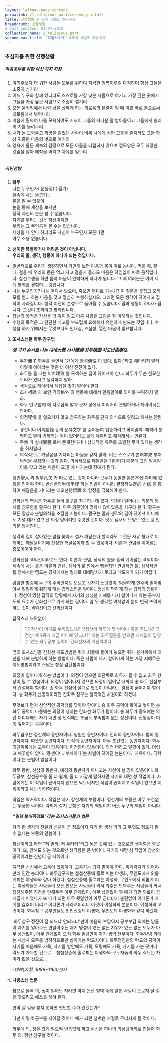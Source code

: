 ```yaml
---
layout: leftnav-page-content
permalink: /1_religious_part/ceremony_info1/
title: 신행생활 # 좌측 레벨2 메뉴제목
breadcrumb: 신행생활 
# last_updated: 01-04-2018 
collection_name: 1_religious_part
second_nav_title: "화암사소개" #좌측 레벨1 메뉴제목
---
```


### **초심자를 위한 신행생활**

##### **마음공부를 위한 여섯 가지 지침**
1. 여의주보다 더 귀한 사람들 모두를 위하여 지극한 행복이루길 다짐하며 항상 그들을 소중히 섬기리
2. 어느 누구와 함께 있더라도 스스로를 가장 낮은 사람으로 여기고 가장 깊은 곳에서 그들을 가장 높은 사람으로 소중히 섬기리
3. 모든 움직임에서 나와 남을 상하게 하는 괴로움의 물결이 일 때 이를 바로 봄으로써 괴로움에서 벗어나리
4. 미움에 휩싸여 나를 모욕하여도 기꺼이 그들의 사나운 말 받아들이고 그들에게 승리의 기쁨 돌려주리
5. 내가 늘 도와주고 희망을 걸었던 사람이 비록 나에게 심한 고통을 줄지라도 그들 항상 귀중한 마음의 벗으로 여기리
6. 영욕에 물든 세속의 감정으로 모든 이들을 더럽히지 않으며 겉모양은 모두 허망한 것임을 알아 애착을 버리고 자유를 얻으리

---
##### **시민선방**
1. **화두**
	<br> 나는 누구인가/ 문윤정(수필가)
	<br> 물속에 사는 물고기는 
	<br> 물을 알 수 없듯이
	<br> 눈을 통해 세상을 보지만
	<br> 정작 자신의 눈은 볼 수 없습니다.
	<br> 자기를 부리는 것은 자신이지만
	<br> 우리는 그 주인공을 볼 수는 없습니다.
	<br> 세상을 다 안다 하더라도 자신이 누구인지 모른다면
	<br> 아무 소용 없습니다.

2. **선이란 특별하거나 어려운 것이 아닙니다.<br> 우리의 말, 생각, 행동이 하나가 되는 것입니다.**	
- 일반적으로 우리가 생활하면서 가만히 보면 마음과 몸이 따로 놉니다. 먹을 때, 잘 때, 걸을 때 우리의 몸은 먹고 자고 걸을지 몰라도 마음은 끊임없이 따로 움직입니다. 참선수행을 하면 몸과 마음이 완벽하게 하나가 됩니다. 그 때 여러분은 이미 세계 평화를 경험하는 것입니다.  
- 나는 누구인가? 나는 어디서 났으며, 죽으면 어디로 가는가? 이 질문을 붙잡고 오직 모를 뿐... 하는 마음을 갖고 열심히 수행하십시오. 그러면 모든 생각이 끊어지고 집착이 사라집니다. 생각 이전의 본성으로 돌아올 수 있습니다. 말과 행동이 하나가 됩니다. 그것이 조화이고 평화입니다. 
- 참선의 목적은 자신을 더 깊이 알고 다른 사람을 그만큼 잘 이해하는 것입니다. 
- 수행의 목적은 그 단단한 석고를 부드럽게 요해해서 유연하게 만드는 것입니다. 수행을 하기 위해서는 무엇보다도 인내심, 조심성, 열린 마음이 필요합니다.<br>


3. **조사스님들 화두 참구법**

	***열 가지 순서로 나눈 대혜大慧 선사禪師 화두話頭 지도법指導法***
	- 무자無子 화두를 들면서 "개에게 불성佛性 이 있다, 없다."라고 헤아리지 말라. 이렇게 헤아리는 것은 더 이상 진전이 없다.
	- 화두를 들 때는 이치理致 를 모색하는 길이 끊어져야 한다. 화두가 무슨 현묘한 도리가 있다고 생각하지 말라.
	- 생각으로 헤아려서 해답을 찾지 말아야 한다.
	- 조사祖師 가 보인 격외格外 의 행동에 대해서 알음알이로 의미를 부여하지 말라.
	- 화두 언구言句 에 사로잡혀 말과 문자 상에서 이리저리 분별하거나 헤아려서는 안된다.
	- 의정疑情 을 일으키지 않고 참구하는 화두를 단지 의식으로 알려고 해서는 안된다.
	- 경전이나 어록語錄 등의 문자文字 를 끌어들여 입증하려고 하지말라. 해석이 분명하고 말이 귀착되는 점이 있더라도 넓게 헤아리고 해석해서는 안된다.
	- 무無 가 실체實體 로써 존재한다거나 상대적인 유무를 초월한 무가 있다는 생각을 하지말라.
	- 의식적으로 깨달음을 기다리는 마음을 갖지 말라. 이는 스스로가 본래本來 부처님임을 부정하는 것과 같다. 의식적으로 깨달음을 기다리기 때문에 그런 알음알이를 갖고 있는 마음이 도道 에 나가는데 장애가 된다.

	성인聖人 과 범부凡夫 가 따로 있는 것이 아니라
	모두가 동일한 본분本分 자리에 있음을 믿어야 한다.
	반신반의半信半疑 하는 믿음이 아니라 결정적決定的 신信 을 통하여 깨달음을 기다리는 대오선待悟禪 의 함정을 극복해야 한다. 

	간화선의 핵심은 화두를 들어 활구를 참구하는데 있다.
	의정이 일어나는 의문의 당처를 참구함을 활구라 한다.
	아무 의문없이 멍하니 앉아있음을 사구라 한다.
	활구는 모든 망상과 분별의식을 초월한 기능이다.
	활구는 말과 생각의 길이 끊어져 어디에도 기댈 데가 없고 단 의정 덩어리만 뚜렷한 것이다.
	맛도 냄새도 모양도 없는 텅 빈 의문 당처만이...

	생각의 길이 살아있는 말을 쫓아서 설사 깨닫는다 할지라도 그것은 사유 형태로 이해하는 깨달음이기에 진정한 깨달음이라 할 수 없음이다. 이론과 관념을 뛰어넘는 증오이어야 한다.

	간화선을 격외선이라고도 한다. 이론과 관념, 상식의 틀을 훌쩍 뛰어넘는 격외이다. 세속에 사는 룰은 이론과 관념, 상식의 룰 안에서 맴돌지만 관념적인 틀, 상식적인 틀 안에서만 맴도는 경지에서는 절대로 대해탈자가 못되고 낙도자가 되기 어렵다.

	캄캄한 밤중에 누구의 주먹인지도 모르고 갑자기 느닷없이, 억울하게 한주먹 얻어맞아서 얼얼하게 취하게 하는 갑작스러운 일이다. 정신이 멍하게 하는 갑작의 당황이다. 정신이 멍한 갑작의 당황에서 자기의 성성한 지혜를 다시 살아나게 하는 공부지도의 묘수가 간화선으로 가게 하는 길이다. 
	앞 뒤 생각할 여지없이 눈이 번쩍 뜨이게 하는 것이 격외선이고 간화선이다.

	갑작스레 느닷없이

	> "금정산이 어디로 누워있느냐? 금정산이 하루에 몇 번이나 춤을 추느냐? 금정산 까마귀가 지금 어디에 있느냐?"
	하는 화두질문을 받으면 지체없이 답할 수 있는 화두공부 실력이 간화선자의 위신력이다.

	앞의 조사스님들 간화선 지도방법은 쥐가 쇠뿔에 들어가 놓으면 쥐가 살기위해서 최선을 다해 분발하게 하는 방법이다. 죽은 사람이 다시 살아나게 하는 가장 지혜로운 지도방법이라고 소납은 항상 감탄함이다. 

	의정이 일어나게 하는 방법이다. 의정이 없으면 의단독로 화두가 될 수 없고 화두 향상이 될 수 없음이다. 의정이 일어나지 않으면 의정이 일어날 때까지 
	송 화두 신심부터 간절해야 함이다. 
	송 화두 신심이 절대로 헛것이 아니라는 결정이 굳어져야 함이다.
	송 화두가 신앙적이라면 간화두 참구는 철학적인 차원이라 하겠다.

	무엇보다 먼저 신앙적인 공덕터를 닦아야 함이다. 송 화두 공덕이 쌓이고 쌓이면 송 화두 공덕이 나중에는 의정이 생하는 간화선 화두가 됨이다. 송 화두가 증오에는 약간 더디다해도 자기 내면 성 안식에는 조금도 부족함이 없는 정진이다. 신앙심이 더욱 깊어지는 공부이다. 

	화두참구는 정신계의 동반자이다. 영원한 동반자이다. 진리의 동반자이다. 법의 동반자이다. 따뜻한 동반자이다. 안식의 동반자이다.
	아무 조건없는 동반자이다. 화두 의단독록에는 고독이 없음이다. 허전함이 없음이다. 의전 더하고 덜함이 없다. 더럽고 깨끗함이 없다. '중생이다. 부처이다'는 차별이 끊어진 본분이다. 
	'지옥이다. 극락이다'는 분별이 없음이다.

	화두 동반, 신심의 동반자, 예경의 동반자가 아니고는 자신이 설 땅이 없음이다. 화두공부, 참선공부를 좀 더 쉽게, 좀 더 가깝게 말하자면 자기의 내면 성 작업이다.
	사람에게는 이 작업이 끊어지지 않으면 낙도이지만 작업이 끊어지고 작업이 없으면 지옥이라고 나는 단언함이다.

	작업은 독거락이다. 작업은 자기 정신계의 부활이다. 
	정신계의 부활은 아무 조건없는 무궁한 락이다. 
	락되게 살지 못함은 자기의 책임이지 어느 누구의 책임이 아니다. 

	***"일념 불이즉정토"라는 조사스님들의 법문***

	자기 한 생각의 진실과 신념이 곧 정토이지 자기 한 생각 밖의 그 무엇도 정토가 될 수 없다는 부동의 말씀이다.

	참선이라고 하면 "저 멀리, 저 우러러"라고 높은 곳에 있는 것으로만 생각함은 잘못이다.
	또, 안해도 되는 것으로만 생각함은 큰 병이다. 자기의 내면 성 작업이 참선의 공덕이라는 신념이 곧 지혜이다.

	지극한 신심에서 고독이 없음이다. 고독자는 되지 말아야 한다.
	독거락자가 되어야 만리 인간 승리이다.
	화두참구자는 첩첩산중에 홀로 피는 야생화, 무인도에서 외롭게피는 야생화와 같다 하겠다. 첩첩산중에 홀로피는 야생화, 무인도에서 외롭게 피는 야생화들은 사람들이 오든 안오든 사람들이 와서 봐주든 안봐주든 사람들이 와서 칭찬해주든 칭찬을 안해주든 아무 관계없이, 아무 상관없이 필 때가 되면 외로이 곱게곱게 피었다가 또 때가 되면 아무 뒷말없이 아무 군더더기 불편없이 어디론가 자취를 감추어 버리고 어디론가 사라져버리니 이것이 야생화의 본분이다. 	야생화의 고귀이다. 
	화두참구 공부인들도 첩첩산중의 야생화, 무인도의 야생화와 같다 하겠다.

	'화두참구 정진이 잘 되느냐 안되느냐'만이 마음의 부담이지 공부부담 외에는 남들이 자기를 알아주든 안알아주든 자기 명성이 있든 없든 지위가 있든 없든 모두가 아무 상관없이, 아무 관계없이 오직 화두 일념만이 자기 생의 전부이다. 화두일념 외에는 세상사 모두를 방하착으로만 살아가는 락도자이다.
	화두정진만의 락도의 공덕이 자기들 마음에도 가득, 자기들 방안에도 가득, 도량에도 가득, 자기들 가는 곳마다 락도가 가득할 것으로...
	첩첩산중에 홀로피는 야생화와 구도자들의 화두 락도는 차이가 없을 것으로... 

	*-대혜(大慧, 1089~1163)선사*

4. **나옹스님 법문**

	참으로 몰록 의, 정이 일어난 자라면
	마치 은산 철벽 속에 갇힌 사람이
	오로지 살 길을 찾으려고
	애쓰듯 해야 한다.

	만약 살 길을 찾지 못하면
	편안할 수가 있겠는가?

	다만 이렇게 공부를 지어갈 것이니
	때가 되면
	철벽은 저절로 무너지게 될 것이다.

	화두에 의, 정을 크게 일으켜
	빈틈없게 하고
	심신을 하나의 의심덩어리로 만들어
	화두 의, 정만 참구할 것이다.


<!-- <table class="table-v">
	<tr>
		<td>More content</td>
		<td>Test: <br><br> (1) Lorem Ipsum comes from sections 1.10.32 and 1.10.33 of "de Finibus Bonorum et Malorum" (The Extremes of Good and Evil) by Cicero, written in 45 BC. <br> (2) This book is a treatise on the theory of ethics, very popular during the Renaissance.</td>
	</tr>
	<tr>
		<td>New content</td>
		<td>he first line of Lorem Ipsum, "Lorem ipsum dolor sit amet..", comes from a line in section 1.10.32.</td>
	</tr>
	<tr>
		<td>Some content</td>
		<td><b>Certificate of Registration</b> <br>(i) Dummy content - blah <br>(ii) More dummy content - bleh <br> (iii) Some more dummy content - blub <br><br> **Last bit of dummy content** - gah</td>
	</tr>
</table> -->


<!-- 3. Many desktop publishing packages and web page editors now use Lorem Ipsum as their default model text, and a search for 'lorem ipsum' will uncover many web sites still in their infancy:
* Various versions have evolved over the [years](https://www.google.com.sg/search?q=year&oq=year&aqs=chrome..69i57j69i61j0l4.326j0j4&sourceid=chrome&ie=UTF-8){:target="_blank"} 
* sometimes by accident, sometimes on purpose (injected humour and the like).
---

A sample download file can be found [here]({{site.baseurl}}/files/guides/guide-new-application.pdf)

For further clarification, please email [dummy_email@dummy.com](mailto:dummy_email@dummy.com).       -->
